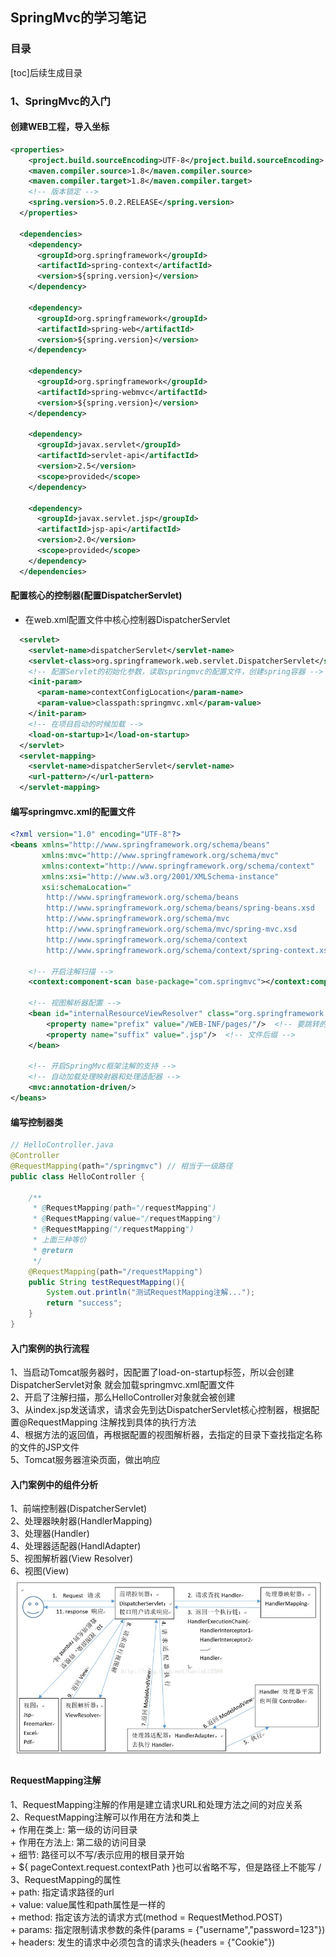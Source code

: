 ## SpringMvc的学习笔记 
### 目录  
[toc]后续生成目录  
### 1、SpringMvc的入门  
#### 创建WEB工程，导入坐标
```xml
<properties>
    <project.build.sourceEncoding>UTF-8</project.build.sourceEncoding>
    <maven.compiler.source>1.8</maven.compiler.source>
    <maven.compiler.target>1.8</maven.compiler.target>
    <!-- 版本锁定 -->
    <spring.version>5.0.2.RELEASE</spring.version>
  </properties>

  <dependencies>
    <dependency>
      <groupId>org.springframework</groupId>
      <artifactId>spring-context</artifactId>
      <version>${spring.version}</version>
    </dependency>

    <dependency>
      <groupId>org.springframework</groupId>
      <artifactId>spring-web</artifactId>
      <version>${spring.version}</version>
    </dependency>

    <dependency>
      <groupId>org.springframework</groupId>
      <artifactId>spring-webmvc</artifactId>
      <version>${spring.version}</version>
    </dependency>

    <dependency>
      <groupId>javax.servlet</groupId>
      <artifactId>servlet-api</artifactId>
      <version>2.5</version>
      <scope>provided</scope>
    </dependency>

    <dependency>
      <groupId>javax.servlet.jsp</groupId>
      <artifactId>jsp-api</artifactId>
      <version>2.0</version>
      <scope>provided</scope>
    </dependency>
  </dependencies>
```
#### 配置核心的控制器(配置DispatcherServlet)
  + 在web.xml配置文件中核心控制器DispatcherServlet  
  ```xml
    <servlet>
      <servlet-name>dispatcherServlet</servlet-name>
      <servlet-class>org.springframework.web.servlet.DispatcherServlet</servlet-class>
      <!-- 配置Servlet的初始化参数，读取springmvc的配置文件，创建spring容器 -->
      <init-param>
        <param-name>contextConfigLocation</param-name>
        <param-value>classpath:springmvc.xml</param-value>
      </init-param>
      <!-- 在项目启动的时候加载 -->
      <load-on-startup>1</load-on-startup>
    </servlet>
    <servlet-mapping>
      <servlet-name>dispatcherServlet</servlet-name>
      <url-pattern>/</url-pattern>
    </servlet-mapping>
  ```
#### 编写springmvc.xml的配置文件  
```xml
<?xml version="1.0" encoding="UTF-8"?>
<beans xmlns="http://www.springframework.org/schema/beans"
       xmlns:mvc="http://www.springframework.org/schema/mvc"
       xmlns:context="http://www.springframework.org/schema/context"
       xmlns:xsi="http://www.w3.org/2001/XMLSchema-instance"
       xsi:schemaLocation="
        http://www.springframework.org/schema/beans
        http://www.springframework.org/schema/beans/spring-beans.xsd
        http://www.springframework.org/schema/mvc
        http://www.springframework.org/schema/mvc/spring-mvc.xsd
        http://www.springframework.org/schema/context
        http://www.springframework.org/schema/context/spring-context.xsd">

    <!-- 开启注解扫描 -->
    <context:component-scan base-package="com.springmvc"></context:component-scan>

    <!-- 视图解析器配置 -->
    <bean id="internalResourceViewResolver" class="org.springframework.web.servlet.view.InternalResourceViewResolver">
        <property name="prefix" value="/WEB-INF/pages/"/>  <!-- 要跳转的目录 -->
        <property name="suffix" value=".jsp"/>  <!-- 文件后缀 -->
    </bean>

    <!-- 开启SpringMvc框架注解的支持 -->
    <!-- 自动加载处理映射器和处理适配器 -->
    <mvc:annotation-driven/>
</beans>
```
#### 编写控制器类
```java
// HelloController.java
@Controller
@RequestMapping(path="/springmvc") // 相当于一级路径
public class HelloController {

    /**
     * @RequestMapping(path="/requestMapping")
     * @RequestMapping(value="/requestMapping")
     * @RequestMapping("/requestMapping")
     * 上面三种等价
     * @return
     */
    @RequestMapping(path="/requestMapping")
    public String testRequestMapping(){
        System.out.println("测试RequestMapping注解...");
        return "success";
    }
}
```
#### 入门案例的执行流程 
  1、当启动Tomcat服务器时，因配置了load-on-startup标签，所以会创建DispatcherServlet对象
    就会加载springmvc.xml配置文件   
  2、开启了注解扫描，那么HelloController对象就会被创建  
  3、从index.jsp发送请求，请求会先到达DispatcherServlet核心控制器，根据配置@RequestMapping
  注解找到具体的执行方法       
  4、根据方法的返回值，再根据配置的视图解析器，去指定的目录下查找指定名称的文件的JSP文件    
  5、Tomcat服务器渲染页面，做出响应     
#### 入门案例中的组件分析  
  1、前端控制器(DispatcherServlet)  
  2、处理器映射器(HandlerMapping)  
  3、处理器(Handler)  
  4、处理器适配器(HandlAdapter)   
  5、视图解析器(View Resolver)  
  6、视图(View)  
  ![avatar](/springmvc01.jpg)     
#### RequestMapping注解    
  1、RequestMapping注解的作用是建立请求URL和处理方法之间的对应关系  
  2、RequestMapping注解可以作用在方法和类上  
    + 作用在类上: 第一级的访问目录  
    + 作用在方法上: 第二级的访问目录  
    + 细节: 路径可以不写/表示应用的根目录开始  
    + ${ pageContext.request.contextPath }也可以省略不写，但是路径上不能写 /  
  3、RequestMapping的属性   
    + path: 指定请求路径的url   
    + value: value属性和path属性是一样的  
    + method: 指定该方法的请求方式(method = RequestMethod.POST)   
    + params: 指定限制请求参数的条件(params = {"username","password=123"})   
    + headers: 发生的请求中必须包含的请求头(headers = {"Cookie"})    

  
  
